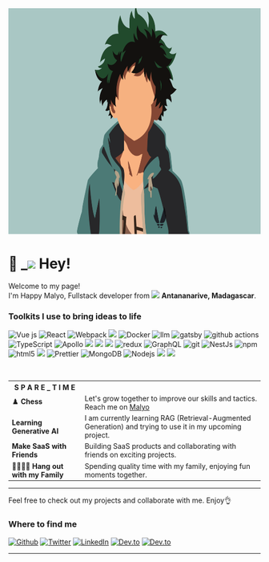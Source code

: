 <img alt="intro" src="https://github.com/happymalyo/happymalyo/blob/main/img/intro.png" width="900" height="450"/>
<div class="flex justify-between">
<div class="item">
<h1>👋 _<img src="https://emojis.slackmojis.com/emojis/images/1531849430/4246/blob-sunglasses.gif?1531849430" width="50"/> Hey!</h1>

<p>Welcome to my page! </br> I'm Happy Malyo, Fullstack developer from <img src="https://flagpedia.net/data/flags/w580/mg.webp" width="20"/> <b>Antananarive, Madagascar</b></b>. </p>
</div>
<h3>Toolkits I use to bring ideas to life</h3>
<p>
 <img alt="Vue js" src="https://img.shields.io/badge/Vue.js-35495E?style=for-the-badge&logo=vuedotjs&logoColor=4FC08D" width="60"/>
  <img alt="React" src="https://img.shields.io/badge/-ReactJs-61DAFB?logo=react&logoColor=white&style=for-the-badge" width="70"/>
  <img alt="Webpack" src="https://img.shields.io/badge/-Webpack-8DD6F9?style=flat-square&logo=webpack&logoColor=white" /> 
  <img src="https://img.shields.io/badge/ShadCN%20UI-%23000000?style=for-the-badge&logo=react&logoColor=%23ffffff" width="80" />

  <img alt="Docker" src="https://img.shields.io/badge/-Docker-46a2f1?style=flat-square&logo=docker&logoColor=white" />
  <img alt="llm" src="https://img.shields.io/badge/LLM-%23000000?style=for-the-badge&logo=python&logoColor=%23ffffff" width="50" />
  <img alt="gatsby" src="https://img.shields.io/badge/GatsbyJS-%237C4DFF?style=for-the-badge&logo=gatsby&logoColor=%23ffffff" width="78" />

  <img alt="github actions" src="https://img.shields.io/badge/-Github_Actions-2088FF?style=flat-square&logo=github-actions&logoColor=white" />
  <img alt="TypeScript" src="https://img.shields.io/badge/-TypeScript-007ACC?style=flat-square&logo=typescript&logoColor=white" />
  <img alt="Apollo" src="https://img.shields.io/badge/-Apollo%20GraphQL-311C87?style=flat-square&logo=apollo-graphql&logoColor=white" />
  <img src="https://img.shields.io/badge/LangChain-%23000000?style=for-the-badge&logo=python&logoColor=%23ffffff" width="90" />
  <img src="https://img.shields.io/badge/Next.js-%2300A9E0?style=for-the-badge&logo=next.js&logoColor=%23ffffff" width="70" />

  <img src="https://img.shields.io/badge/Supabase-%23000000?style=for-the-badge&logo=supabase&logoColor=%23ffffff" width="80" />

  <img alt="redux" src="https://img.shields.io/badge/-Redux-764ABC?style=flat-square&logo=redux&logoColor=white" />
  <img alt="GraphQL" src="https://img.shields.io/badge/-GraphQL-E10098?style=flat-square&logo=graphql&logoColor=white" />
  <img alt="git" src="https://img.shields.io/badge/-Git-F05032?style=flat-square&logo=git&logoColor=white" />
  <img alt="NestJs" src="https://img.shields.io/badge/-NestJs-ea2845?style=flat-square&logo=nestjs&logoColor=white" />
  <img alt="npm" src="https://img.shields.io/badge/-NPM-CB3837?style=flat-square&logo=npm&logoColor=white" />
  <img alt="html5" src="https://img.shields.io/badge/-HTML5-E34F26?style=flat-square&logo=html5&logoColor=white" />
  <img src="https://img.shields.io/badge/Firebase-%23000000?style=for-the-badge&logo=firebase&logoColor=%23ffca28" width="80" />
 
  <img alt="Prettier" src="https://img.shields.io/badge/-Prettier-F7B93E?style=flat-square&logo=prettier&logoColor=white" />
  <img alt="MongoDB" src="https://img.shields.io/badge/-MongoDB-13aa52?style=flat-square&logo=mongodb&logoColor=white" />
  <img alt="Nodejs" src="https://img.shields.io/badge/-Nodejs-43853d?style=flat-square&logo=Node.js&logoColor=white"/>
  <img src="https://img.shields.io/badge/Vercel%20AI-%23000000?style=for-the-badge&logo=vercel&logoColor=%23ffffff" width="82" />
  <img src="https://img.shields.io/badge/Tailwind%20CSS-%2305B3A7?style=for-the-badge&logo=tailwindcss&logoColor=%23ffffff" width="100" />

</p>


<br/>
<table>
  <tr>
    <th>S P A R E  _  T I M E</th>
  </tr>
  <tr>
    <td>♟️ <strong>Chess</strong></td>
    <td>Let's grow together to improve our skills and tactics. Reach me on <a href="https://www.chess.com/member/m4lyod4iki">Malyo</a></td>
  </tr>
  <tr>
    <td><strong>Learning Generative AI</strong></td>
    <td>I am currently learning RAG (Retrieval-Augmented Generation) and trying to use it in my upcoming project.</td>
  </tr>
  <tr>
    <td><strong>Make SaaS with Friends</strong></td>
    <td>Building SaaS products and collaborating with friends on exciting projects.</td>
  </tr>
  <tr>
    <td>👨‍👩‍👧‍👦 <strong>Hang out with my Family</strong></td>
    <td>Spending quality time with my family, enjoying fun moments together.</td>
  </tr>
</table>


---

Feel free to check out my projects and collaborate with me. Enjoy👌



<h3>Where to find me</h3>
<p><a href="https://github.com/happymalyo" target="_blank"><img alt="Github" src="https://img.shields.io/badge/GitHub-%2312100E.svg?&style=for-the-badge&logo=Github&logoColor=white" /></a> <a href="https://x.com/happymalyo" target="_blank"><img alt="Twitter" src="https://img.shields.io/badge/twitter-%231DA1F2.svg?&style=for-the-badge&logo=twitter&logoColor=white" /></a> <a href="https://www.linkedin.com/in/mario-francisco-randrianandrasana-b64151196/" target="_blank"><img alt="LinkedIn" src="https://img.shields.io/badge/linkedin-%230077B5.svg?&style=for-the-badge&logo=linkedin&logoColor=white" /></a> <a href="https://dev.to/happymalyo" target="_blank"><img alt="Dev.to" src="https://img.shields.io/badge/dev.to-0A0A0A?style=for-the-badge&logo=dev.to&logoColor=white" /></a>
<a href="https://app.daily.dev/happymalyo target="_blank"><img alt="Dev.to" src="https://img.shields.io/badge/daily.dev-CE3DF3?style=for-the-badge&logo=daily.dev&logoColor=white" /></a>
</p>

---
